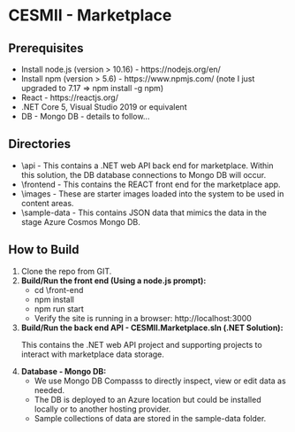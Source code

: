 <h1>CESMII - Marketplace</h1>
<h2>Prerequisites</h2>
<ul>
<li>
	Install node.js (version > 10.16) - https://nodejs.org/en/
</li>
<li>
	Install npm (version > 5.6) - https://www.npmjs.com/ (note I just upgraded to 7.17 =>  npm install -g npm)
</li>
<li>
	React - https://reactjs.org/
</li>
<li>
	.NET Core 5, Visual Studio 2019 or equivalent
</li>
<li>
	DB - Mongo DB - details to follow...
</li>
</ul>

<h2>Directories</h2>
<ul>
<li>
	\api - This contains a .NET web API back end for marketplace. Within this solution, the DB database connections to Mongo DB will occur. 
</li>
<li>
	\frontend - This contains the REACT front end for the marketplace app.
</li>
<li>
	\images - These are starter images loaded into the system to be used in content areas.
</li>
<li>
	\sample-data - This contains JSON data that mimics the data in the stage Azure Cosmos Mongo DB.
</li>
</ul>

<h2>How to Build</h2>
<ol>
<li>
	Clone the repo from GIT.
</li>
<li>
	<b>Build/Run the front end (Using a node.js prompt): </b>
	<ul>
		<li>
			cd \front-end
		</li>
		<li>
			npm install
		</li>
		<li>
			npm run start 
		</li>
		<li>
			Verify the site is running in a browser: http://localhost:3000
		</li>
	</ul>
</li>
<li>
	<b>Build/Run the back end API - CESMII.Marketplace.sln (.NET Solution): </b>
	<p>
		This contains the .NET web API project and supporting projects to interact with marketplace data storage. 
	</p>
</li>
<li>
	<b>Database - Mongo DB: </b>	
	<ul>
		<li>
			We use Mongo DB Compasss to directly inspect, view or edit data as needed.
		</li>
		<li>
			The DB is deployed to an Azure location but could be installed locally or to another hosting provider. 
		</li>
		<li>
			Sample collections of data are stored in the sample-data folder.
		</li>
	</ul>
</li>
</ol>
